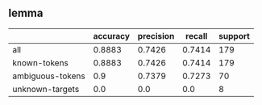 
## lemma

|                  | accuracy | precision | recall | support |
|------------------|----------|-----------|--------|---------|
| all              | 0.8883   | 0.7426    | 0.7414 | 179     |
| known-tokens     | 0.8883   | 0.7426    | 0.7414 | 179     |
| ambiguous-tokens | 0.9      | 0.7379    | 0.7273 | 70      |
| unknown-targets  | 0.0      | 0.0       | 0.0    | 8       |

